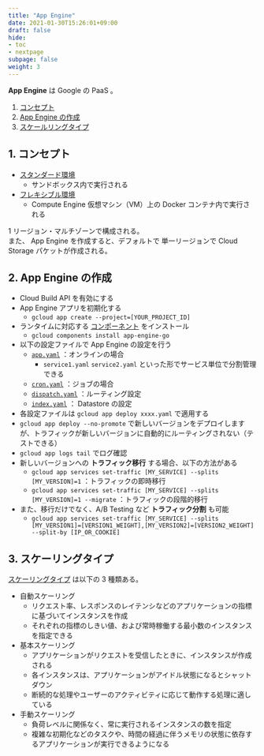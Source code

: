 ```yaml
---
title: "App Engine"
date: 2021-01-30T15:26:01+09:00
draft: false
hide:
- toc
- nextpage
subpage: false
weight: 3
---
```


**App Engine** は Google の PaaS 。

1. [コンセプト](#1-コンセプト)
2. [App Engine の作成](#2-app-engine-の作成)
3. [スケールリングタイプ](#3-スケーリングタイプ)

<!--more-->

## 1. コンセプト

- [スタンダード環境](https://cloud.google.com/appengine/docs/standard)
    - サンドボックス内で実行される
- [フレキシブル環境](https://cloud.google.com/appengine/docs/flexible)
    - Compute Engine 仮想マシン（VM）上の Docker コンテナ内で実行される

1 リージョン・マルチゾーンで構成される。  
また、 App Engine を作成すると、デフォルトで 単一リージョンで Cloud Storage パケットが作成される。

## 2. App Engine の作成

- Cloud Build API を有効にする
- App Engine アプリを初期化する
    - `gcloud app create --project=[YOUR_PROJECT_ID]`
- ランタイムに対応する [コンポーネント](https://cloud.google.com/appengine/docs/standard/go/quickstart) をインストール
    - `gcloud components install app-engine-go`
- 以下の設定ファイルで App Engine の設定を行う
    - [`app.yaml`](https://cloud.google.com/appengine/docs/standard/go/config/appref) ：オンラインの場合
        - `service1.yaml` `service2.yaml` といった形でサービス単位で分割管理できる
    - [`cron.yaml`](https://cloud.google.com/appengine/docs/standard/go/scheduling-jobs-with-cron-yaml) ：ジョブの場合
    - [`dispatch.yaml`](https://cloud.google.com/appengine/docs/standard/go/reference/dispatch-yaml) ：ルーティング設定
    - [`index.yaml`](https://cloud.google.com/appengine/docs/standard/go/configuring-datastore-indexes-with-index-yaml) ： Datastore の設定
- 各設定ファイルは `gcloud app deploy xxxx.yaml` で適用する
- `gcloud app deploy --no-promote` で新しいバージョンをデプロイしますが、トラフィックが新しいバージョンに自動的にルーティングされない（テストできる）
- `gcloud app logs tail` でログ確認
- 新しいバージョンへの **トラフィック移行** する場合、以下の方法がある
    - `gcloud app services set-traffic [MY_SERVICE] --splits [MY_VERSION]=1` ：トラフィックの即時移行
    - `gcloud app services set-traffic [MY_SERVICE] --splits [MY_VERSION]=1 --migrate` ：トラフィックの段階的移行
- また、移行だけでなく、A/B Testing など **トラフィック分割** も可能
    - `gcloud app services set-traffic [MY_SERVICE] --splits [MY_VERSION1]=[VERSION1_WEIGHT],[MY_VERSION2]=[VERSION2_WEIGHT] --split-by [IP_OR_COOKIE]`

## 3. スケーリングタイプ

[スケーリングタイプ](https://cloud.google.com/appengine/docs/standard/python/how-instances-are-managed?hl=ja#scaling_types) は以下の 3 種類ある。

- 自動スケーリング
    - リクエスト率、レスポンスのレイテンシなどのアプリケーションの指標に基づいてインスタンスを作成
    - それぞれの指標のしきい値、および常時稼働する最小数のインスタンスを指定できる
- 基本スケーリング
    - アプリケーションがリクエストを受信したときに、インスタンスが作成される
    - 各インスタンスは、アプリケーションがアイドル状態になるとシャットダウン
    - 断続的な処理やユーザーのアクティビティに応じて動作する処理に適している
- 手動スケーリング
    - 負荷レベルに関係なく、常に実行されるインスタンスの数を指定
    - 複雑な初期化などのタスクや、時間の経過に伴うメモリの状態に依存するアプリケーションが実行できるようになる